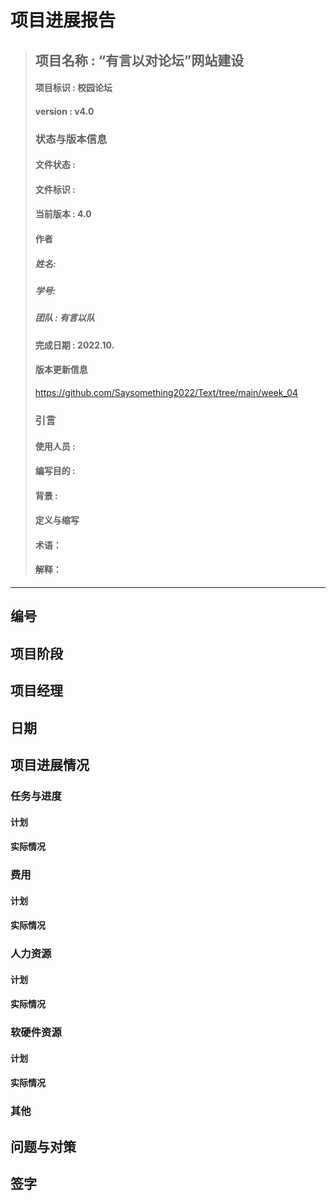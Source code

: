 # 项目进展报告
> ## 项目名称 : “有言以对论坛”网站建设
> #### 项目标识 : 校园论坛
> #### version : v4.0
> ### 状态与版本信息
> #### 文件状态 : 
> #### 文件标识 : 
> #### 当前版本 : 4.0 
> #### 作者
> ##### 姓名: 
> ##### 学号: 
> ##### 团队 : 有言以队
> #### 完成日期 : 2022.10.
> #### 版本更新信息
> https://github.com/Saysomething2022/Text/tree/main/week_04
> ### 引言
> #### 使用人员 : 
> #### 编写目的 : 
> #### 背景 : 
> #### 定义与缩写
> #### 术语：
> #### 解释：
***
## 编号
## 项目阶段
## 项目经理
## 日期
## 项目进展情况
### 任务与进度
#### 计划
#### 实际情况
### 费用
#### 计划
#### 实际情况
### 人力资源
#### 计划
#### 实际情况	
### 软硬件资源
#### 计划
#### 实际情况
### 其他
## 问题与对策
## 签字
	
